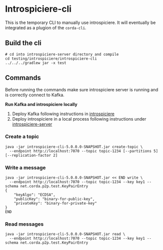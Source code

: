 # Introspiciere-cli

This is the temporary CLI to manually use introspiciere. It will eventually be integrated as a plugion of
the `corda-cli`.

## Build the cli

```shell
# cd into introspiciere-server directory and compile
cd testing/introspiciere/introspiciere-cli
../../../gradlew jar -x test 
```

## Commands

Before running the commands make sure introspiciere server is running and is correctly connect to Kafka.

**Run Kafka and introspiciere locally**

1. Deploy Kafka following instructions in [introspiciere](../README.md)
2. Deploy introspiciere in a local process following instructions under [introspiciere-server](../introspiciere-server/README.md)

### Create a topic

```shell
java -jar introspiciere-cli-5.0.0.0-SNAPSHOT.jar create-topic \
  --endpoint http://localhost:7070 --topic topic-1234 [--partitions 5] [--replication-factor 2]
```

### Write a message

```shell
java -jar introspiciere-cli-5.0.0.0-SNAPSHOT.jar << END write \
  --endpoint http://localhost:7070 --topic topic-1234 --key key1 --schema net.corda.p2p.test.KeyPairEntry
{
    "keyAlgo": "ECDSA",
    "publicKey": "binary-for-public-key",
    "privateKey": "binary-for-private-key"
}
END
```

### Read messages

```shell
java -jar introspiciere-cli-5.0.0.0-SNAPSHOT.jar read \
  --endpoint http://localhost:7070 --topic topic-1234 --key key1 --schema net.corda.p2p.test.KeyPairEntry
```